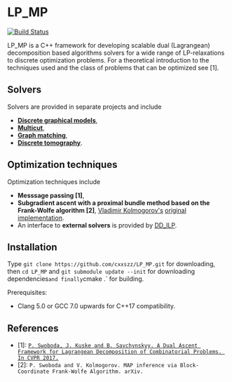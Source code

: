LP_MP
========

[![Build Status](https://travis-ci.org/pawelswoboda/LP_MP.svg?branch=master)](https://travis-ci.org/pawelswoboda/LP_MP)

LP_MP is a C++ framework for developing scalable dual (Lagrangean) decomposition based algorithms solvers for a wide range of LP-relaxations to discrete optimization problems.
For a theoretical introduction to the techniques used and the class of problems that can be optimized see [1].

## Solvers
Solvers are provided in separate projects and include
* **[Discrete graphical models](https://github.com/pawelswoboda/LP_MP-MRF)**,
* **[Multicut](https://github.com/pawelswoboda/LP_MP-Cut)**, 
* **[Graph matching](https://github.com/pawelswoboda/LP_MP-QAP)**, 
* **[Discrete tomography](https://github.com/pawelswoboda/LP_MP-Discrete-tomography)**.

## Optimization techniques
Optimization techniques include
* **Messsage passing [1]**,
* **Subgradient ascent with a proximal bundle method based on the Frank-Wolfe algorithm [2]**, [Vladimir Kolmogorov's](http://http://pub.ist.ac.at/~vnk/) [original implementation](http://pub.ist.ac.at/~vnk/papers/FWMAP.html).
* An interface to **external solvers** is provided by [DD_ILP](https://github.com/pawelswoboda/DD_ILP).


## Installation
Type `git clone https://github.com/cxxszz/LP_MP.git` for downloading, then `cd LP_MP` and `git submodule update --init` for downloading dependencies` and finally `cmake .` for building.

Prerequisites:
* Clang 5.0 or GCC 7.0 upwards for C++17 compatibility.

## References
* [1]: [`P. Swoboda, J. Kuske and B. Savchynskyy. A Dual Ascent Framework for Lagrangean Decomposition of Combinatorial Problems. In CVPR 2017.`](http://openaccess.thecvf.com/content_cvpr_2017/html/Swoboda_A_Dual_Ascent_CVPR_2017_paper.html)
* [2]: `P. Swoboda and V. Kolmogorov. MAP inference via Block-Coordinate Frank-Wolfe Algorithm. arXiv.`
